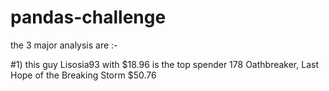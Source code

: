 # pandas-challenge

the 3 major analysis are :-

#1) 
this guy Lisosia93  with $18.96 is the top spender
178  Oathbreaker, Last Hope of the Breaking Storm
      $50.76
